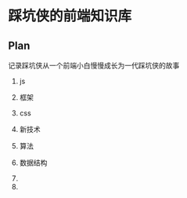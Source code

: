 # 踩坑侠的前端知识库

## Plan
记录踩坑侠从一个前端小白慢慢成长为一代踩坑侠的故事
1. js
2. 框架
3. css
4. 新技术
5. 算法


6. 数据结构
7. 


8.


